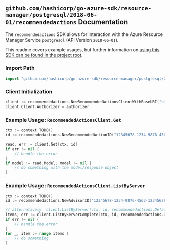 
## `github.com/hashicorp/go-azure-sdk/resource-manager/postgresql/2018-06-01/recommendedactions` Documentation

The `recommendedactions` SDK allows for interaction with the Azure Resource Manager Service `postgresql` (API Version `2018-06-01`).

This readme covers example usages, but further information on [using this SDK can be found in the project root](https://github.com/hashicorp/go-azure-sdk/tree/main/docs).

### Import Path

```go
import "github.com/hashicorp/go-azure-sdk/resource-manager/postgresql/2018-06-01/recommendedactions"
```


### Client Initialization

```go
client := recommendedactions.NewRecommendedActionsClientWithBaseURI("https://management.azure.com")
client.Client.Authorizer = authorizer
```


### Example Usage: `RecommendedActionsClient.Get`

```go
ctx := context.TODO()
id := recommendedactions.NewRecommendedActionID("12345678-1234-9876-4563-123456789012", "example-resource-group", "serverValue", "advisorValue", "recommendedActionValue")

read, err := client.Get(ctx, id)
if err != nil {
	// handle the error
}
if model := read.Model; model != nil {
	// do something with the model/response object
}
```


### Example Usage: `RecommendedActionsClient.ListByServer`

```go
ctx := context.TODO()
id := recommendedactions.NewAdvisorID("12345678-1234-9876-4563-123456789012", "example-resource-group", "serverValue", "advisorValue")

// alternatively `client.ListByServer(ctx, id, recommendedactions.DefaultListByServerOperationOptions())` can be used to do batched pagination
items, err := client.ListByServerComplete(ctx, id, recommendedactions.DefaultListByServerOperationOptions())
if err != nil {
	// handle the error
}
for _, item := range items {
	// do something
}
```
